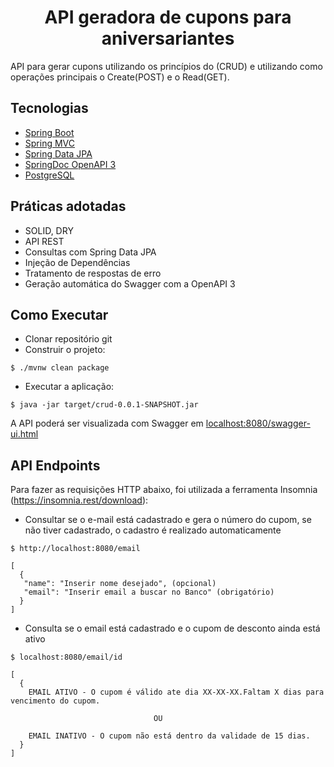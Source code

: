 <h1 align="center">
  API geradora de cupons para aniversariantes
</h1>

API para gerar cupons utilizando os princípios do (CRUD) e utilizando como operações principais o Create(POST) e o Read(GET).

## Tecnologias
 
- [Spring Boot](https://spring.io/projects/spring-boot)
- [Spring MVC](https://docs.spring.io/spring-framework/reference/web/webmvc.html)
- [Spring Data JPA](https://spring.io/projects/spring-data-jpa)
- [SpringDoc OpenAPI 3](https://springdoc.org/v2/#spring-webflux-support)
- [PostgreSQL](https://www.postgresql.org/download/)

## Práticas adotadas

- SOLID, DRY
- API REST
- Consultas com Spring Data JPA
- Injeção de Dependências
- Tratamento de respostas de erro
- Geração automática do Swagger com a OpenAPI 3

## Como Executar

- Clonar repositório git
- Construir o projeto:
```
$ ./mvnw clean package
```
- Executar a aplicação:
```
$ java -jar target/crud-0.0.1-SNAPSHOT.jar
```

A API poderá ser visualizada com Swagger em [localhost:8080/swagger-ui.html](http://localhost:8080/swagger-ui.html)

## API Endpoints

Para fazer as requisições HTTP abaixo, foi utilizada a ferramenta Insomnia (https://insomnia.rest/download):

- Consultar se o e-mail está cadastrado e gera o número do cupom, se não tiver cadastrado, o cadastro é realizado automaticamente
```
$ http://localhost:8080/email

[
  {
   "name": "Inserir nome desejado", (opcional)
   "email": "Inserir email a buscar no Banco" (obrigatório)
  }
]
```

- Consulta se o email está cadastrado e o cupom de desconto ainda está ativo
```
$ localhost:8080/email/id

[
  {
    EMAIL ATIVO - O cupom é válido ate dia XX-XX-XX.Faltam X dias para vencimento do cupom.

                                OU

    EMAIL INATIVO - O cupom não está dentro da validade de 15 dias.
  }
]
```
